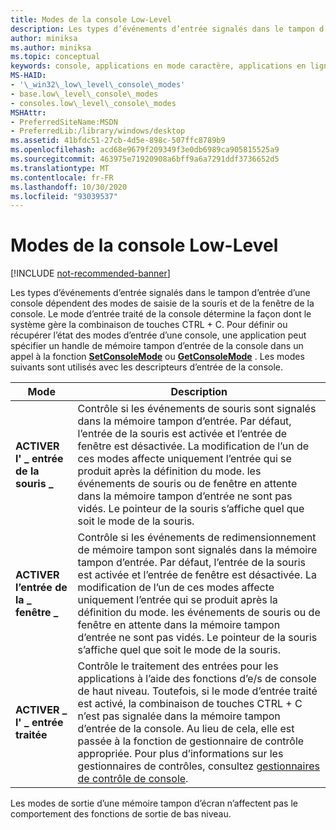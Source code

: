 ```yaml
---
title: Modes de la console Low-Level
description: Les types d’événements d’entrée signalés dans le tampon d’entrée d’une console dépendent des modes de saisie de la souris et de la fenêtre de la console.
author: miniksa
ms.author: miniksa
ms.topic: conceptual
keywords: console, applications en mode caractère, applications en ligne de commande, applications de terminal, API console
MS-HAID:
- '\_win32\_low\_level\_console\_modes'
- base.low\_level\_console\_modes
- consoles.low\_level\_console\_modes
MSHAttr:
- PreferredSiteName:MSDN
- PreferredLib:/library/windows/desktop
ms.assetid: 41bfdc51-27cb-4d5e-898c-507ffc8789b9
ms.openlocfilehash: acd68e9679f209349f3e0db6989ca905815525a9
ms.sourcegitcommit: 463975e71920908a6bff9a6a7291ddf3736652d5
ms.translationtype: MT
ms.contentlocale: fr-FR
ms.lasthandoff: 10/30/2020
ms.locfileid: "93039537"
---
```

# <a name="low-level-console-modes"></a>Modes de la console Low-Level

[!INCLUDE [not-recommended-banner](./includes/not-recommended-banner.md)]

Les types d’événements d’entrée signalés dans le tampon d’entrée d’une console dépendent des modes de saisie de la souris et de la fenêtre de la console. Le mode d’entrée traité de la console détermine la façon dont le système gère la combinaison de touches CTRL + C. Pour définir ou récupérer l’état des modes d’entrée d’une console, une application peut spécifier un handle de mémoire tampon d’entrée de la console dans un appel à la fonction [**SetConsoleMode**](setconsolemode.md) ou [**GetConsoleMode**](getconsolemode.md) . Les modes suivants sont utilisés avec les descripteurs d’entrée de la console.

| Mode | Description |
|-|-|
| **ACTIVER l' \_ entrée de la souris \_**     | Contrôle si les événements de souris sont signalés dans la mémoire tampon d’entrée. Par défaut, l’entrée de la souris est activée et l’entrée de fenêtre est désactivée. La modification de l’un de ces modes affecte uniquement l’entrée qui se produit après la définition du mode. les événements de souris ou de fenêtre en attente dans la mémoire tampon d’entrée ne sont pas vidés. Le pointeur de la souris s’affiche quel que soit le mode de la souris.                                                |
| **ACTIVER l’entrée de la \_ fenêtre \_**    | Contrôle si les événements de redimensionnement de mémoire tampon sont signalés dans la mémoire tampon d’entrée. Par défaut, l’entrée de la souris est activée et l’entrée de fenêtre est désactivée. La modification de l’un de ces modes affecte uniquement l’entrée qui se produit après la définition du mode. les événements de souris ou de fenêtre en attente dans la mémoire tampon d’entrée ne sont pas vidés. Le pointeur de la souris s’affiche quel que soit le mode de la souris.                                      |
| **ACTIVER \_ l' \_ entrée traitée** | Contrôle le traitement des entrées pour les applications à l’aide des fonctions d’e/s de console de haut niveau. Toutefois, si le mode d’entrée traité est activé, la combinaison de touches CTRL + C n’est pas signalée dans la mémoire tampon d’entrée de la console. Au lieu de cela, elle est passée à la fonction de gestionnaire de contrôle appropriée. Pour plus d’informations sur les gestionnaires de contrôles, consultez [gestionnaires de contrôle de console](console-control-handlers.md). |

Les modes de sortie d’une mémoire tampon d’écran n’affectent pas le comportement des fonctions de sortie de bas niveau.
